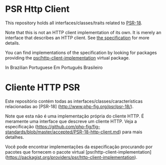 PSR Http Client
===============

This repository holds all interfaces/classes/traits related to
[PSR-18](http://www.php-fig.org/psr/psr-18/).

Note that this is not an HTTP client implementation of its own. It is merely an
interface that describes an HTTP client. See 
[the specification](https://github.com/php-fig/fig-standards/blob/master/accepted/PSR-18-http-client.md)
for more details.

You can find implementations of the specification by looking for packages providing 
the [psr/http-client-implementation](https://packagist.org/providers/psr/http-client-implementation)
virtual package.


In Brazilian Portuguese
Em Português Brasileiro

Cliente HTTP PSR
===============

Este repositório contém todas as interfaces/classes/características relacionadas ao
[PSR-18] (http://www.php-fig.org/psr/psr-18/).

Note que esta não é uma implementação própria do cliente HTTP. É meramente uma
interface que descreve um cliente HTTP. Veja a especificação (https://github.com/php-fig/fig-standards/blob/master/accepted/PSR-18-http-client.md) para mais detalhes.

Você pode encontrar implementações da especificação procurando por pacotes que fornecem o pacote virtual [psr/http-client-implementation] (https://packagist.org/providers/psr/http-client-implementation).
